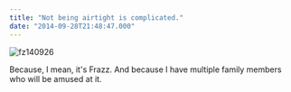 ```yaml
---
title: "Not being airtight is complicated."
date: "2014-09-28T21:48:47.000"
---
```


![fz140926](http://chrishubbs.com/wordpress/wp-content/uploads/2014/09/fz140926.gif)

Because, I mean, it's Frazz. And because I have multiple family members who will be amused at it.
